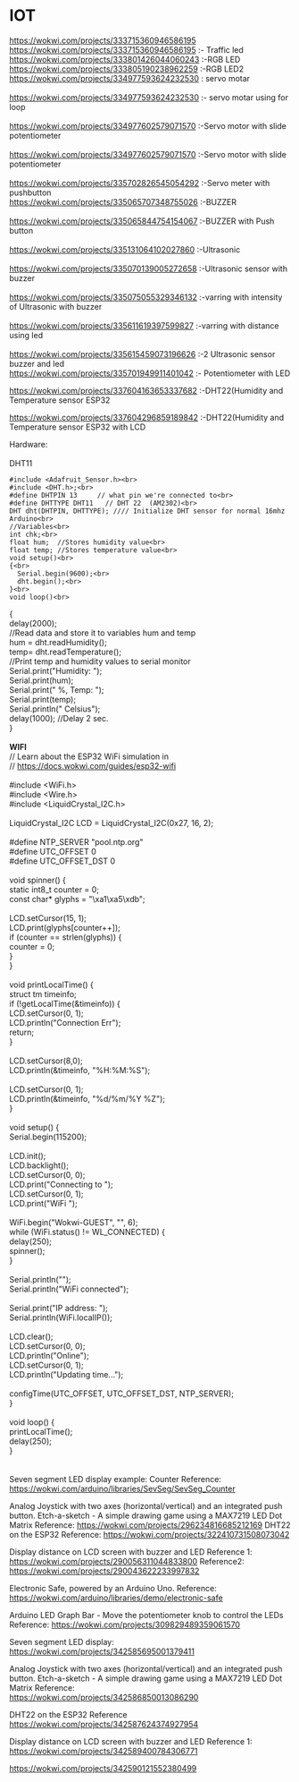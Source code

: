 # IOT

https://wokwi.com/projects/333715360946586195
<br>
https://wokwi.com/projects/333715360946586195 :- Traffic led
<br>
https://wokwi.com/projects/333801426044060243  :-RGB LED
<br>
https://wokwi.com/projects/333805190238962259  :-RGB LED2
<br>
https://wokwi.com/projects/334977593624232530 : servo motar <br>
<br>
https://wokwi.com/projects/334977593624232530  :-    servo motar using for loop<br>
<br>
https://wokwi.com/projects/334977602579071570 :-Servo motor with slide potentiometer<br>
<br>
https://wokwi.com/projects/334977602579071570 :-Servo motor with slide potentiometer<br>
<br>
https://wokwi.com/projects/335702826545054292 :-Servo meter with pushbutton
<br>
https://wokwi.com/projects/335065707348755026 :-BUZZER<br>
<br>
https://wokwi.com/projects/335065844754154067 :-BUZZER with Push button<br>
<br>
https://wokwi.com/projects/335131064102027860 :-Ultrasonic<br>
<br>
https://wokwi.com/projects/335070139005272658 :-Ultrasonic sensor with buzzer<br>
<br>
https://wokwi.com/projects/335075055329346132 :-varring with intensity of Ultrasonic with buzzer<br>
<br>
https://wokwi.com/projects/335611619397599827 :-varring with distance using led<br>
<br>
https://wokwi.com/projects/335615459073196626 :-2 Ultrasonic sensor buzzer and led
<br>
https://wokwi.com/projects/335701949911401042 :- Potentiometer with LED<br>

https://wokwi.com/projects/337604163653337682 :-DHT22(Humidity and Temperature sensor ESP32 <br>

https://wokwi.com/projects/337604296859189842 :-DHT22(Humidity and Temperature sensor ESP32 with LCD<br>


Hardware:<br><br>
DHT11<br>

    #include <Adafruit_Sensor.h><br>
    #include <DHT.h>;<br>
    #define DHTPIN 13     // what pin we're connected to<br>
    #define DHTTYPE DHT11   // DHT 22  (AM2302)<br>
    DHT dht(DHTPIN, DHTTYPE); //// Initialize DHT sensor for normal 16mhz Arduino<br>
    //Variables<br>
    int chk;<br>
    float hum;  //Stores humidity value<br>
    float temp; //Stores temperature value<br>
    void setup()<br>
    {<br>
      Serial.begin(9600);<br>
      dht.begin();<br>
    }<br>
    void loop()<br>
   {<br>
       delay(2000);<br>
       //Read data and store it to variables hum and temp<br>
       hum = dht.readHumidity();<br>
       temp= dht.readTemperature();<br>
       //Print temp and humidity values to serial monitor<br>
       Serial.print("Humidity: ");<br>
       Serial.print(hum);<br>
       Serial.print(" %, Temp: ");<br>
       Serial.print(temp);<br>
       Serial.println(" Celsius");<br>
       delay(1000); //Delay 2 sec.<br>
   }<br>
<br>
**WIFI**<br>
// Learn about the ESP32 WiFi simulation in<br>
// https://docs.wokwi.com/guides/esp32-wifi<br>
<br>
#include <WiFi.h><br>
#include <Wire.h><br>
#include <LiquidCrystal_I2C.h><br>
<br>
LiquidCrystal_I2C LCD = LiquidCrystal_I2C(0x27, 16, 2);<br>
<br>
#define NTP_SERVER     "pool.ntp.org"<br>
#define UTC_OFFSET     0<br>
#define UTC_OFFSET_DST 0<br>
<br>
void spinner() {<br>
  static int8_t counter = 0;<br>
  const char* glyphs = "\xa1\xa5\xdb";<br><br>
  LCD.setCursor(15, 1);<br>
  LCD.print(glyphs[counter++]);<br>
  if (counter == strlen(glyphs)) {<br>
    counter = 0;<br>
  }<br>
}<br>
<br>
void printLocalTime() {<br>
  struct tm timeinfo;<br>
  if (!getLocalTime(&timeinfo)) {<br>
    LCD.setCursor(0, 1);<br>
    LCD.println("Connection Err");<br>
    return;<br>
  }<br>
<br>
  LCD.setCursor(8,0);<br>
  LCD.println(&timeinfo, "%H:%M:%S");<br>
<br>
  LCD.setCursor(0, 1);<br>
  LCD.println(&timeinfo, "%d/%m/%Y   %Z");<br>
}<br>
<br>
void setup() {<br>
  Serial.begin(115200);<br>
<br>
  LCD.init();<br>
  LCD.backlight();<br>
  LCD.setCursor(0, 0);<br>
  LCD.print("Connecting to ");<br>
  LCD.setCursor(0, 1);<br>
  LCD.print("WiFi ");<br>
<br>
  WiFi.begin("Wokwi-GUEST", "", 6);<br>
  while (WiFi.status() != WL_CONNECTED) {<br>
    delay(250);<br>
    spinner();<br>
  }<br>
<br>
  Serial.println("");<br>
  Serial.println("WiFi connected");<br><br>
  Serial.print("IP address: ");<br>
  Serial.println(WiFi.localIP());<br>
<br>
  LCD.clear();<br>
  LCD.setCursor(0, 0);<br>
  LCD.println("Online");<br>
  LCD.setCursor(0, 1);<br>
  LCD.println("Updating time...");<br>
<br>
  configTime(UTC_OFFSET, UTC_OFFSET_DST, NTP_SERVER);<br>
}<br>
<br>
void loop() {<br>
  printLocalTime();<br>
  delay(250);<br>
}<br>
<br>
<br>
Seven segment LED display example: Counter Reference: https://wokwi.com/arduino/libraries/SevSeg/SevSeg_Counter<br>

Analog Joystick with two axes (horizontal/vertical) and an integrated push button. Etch-a-sketch - A simple drawing game using a MAX7219 LED Dot Matrix Reference: https://wokwi.com/projects/296234816685212169 DHT22 on the ESP32 Reference: https://wokwi.com/projects/322410731508073042<br>

Display distance on LCD screen with buzzer and LED  Reference 1: https://wokwi.com/projects/290056311044833800 Reference2: <br>https://wokwi.com/projects/290043622233997832<br>

 Electronic Safe, powered by an Arduino Uno. Reference: https://wokwi.com/arduino/libraries/demo/electronic-safe<br>

Arduino LED Graph Bar - Move the potentiometer knob to control the LEDs Reference:  https://wokwi.com/projects/309829489359061570<br>



Seven segment LED display:<br>
https://wokwi.com/projects/342585695001379411<br>

Analog Joystick with two axes (horizontal/vertical) and an integrated push button. Etch-a-sketch - A simple drawing game using a MAX7219 LED Dot Matrix Reference:<br>
https://wokwi.com/projects/342586850013086290<br>

DHT22 on the ESP32 Reference<br>
https://wokwi.com/projects/342587624374927954<br>

Display distance on LCD screen with buzzer and LED Reference 1:<br>
https://wokwi.com/projects/342589400784306771<br>

https://wokwi.com/projects/342590121552380499<br>
